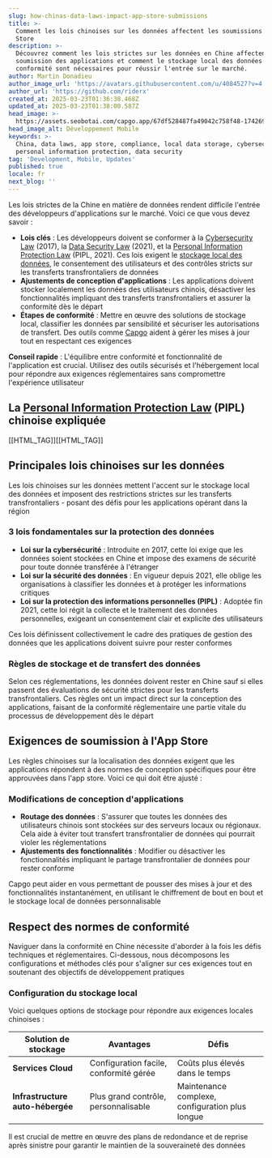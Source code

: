 ```yaml
---
slug: how-chinas-data-laws-impact-app-store-submissions
title: >-
  Comment les lois chinoises sur les données affectent les soumissions à l'App
  Store
description: >-
  Découvrez comment les lois strictes sur les données en Chine affectent la
  soumission des applications et comment le stockage local des données et la
  conformité sont nécessaires pour réussir l'entrée sur le marché.
author: Martin Donadieu
author_image_url: 'https://avatars.githubusercontent.com/u/4084527?v=4'
author_url: 'https://github.com/riderx'
created_at: 2025-03-23T01:36:38.468Z
updated_at: 2025-03-23T01:38:00.587Z
head_image: >-
  https://assets.seobotai.com/capgo.app/67df528487fa49042c758f48-1742693880587.jpg
head_image_alt: Développement Mobile
keywords: >-
  China, data laws, app store, compliance, local data storage, cybersecurity,
  personal information protection, data security
tag: 'Development, Mobile, Updates'
published: true
locale: fr
next_blog: ''
---
```


Les lois strictes de la Chine en matière de données rendent difficile l'entrée des développeurs d'applications sur le marché. Voici ce que vous devez savoir :

-   **Lois clés** : Les développeurs doivent se conformer à la [Cybersecurity Law](https://enwikipediaorg/wiki/Cybersecurity_Law_of_the_People%27s_Republic_of_China) (2017), la [Data Security Law](https://enwikipediaorg/wiki/Data_Security_Law_of_the_People%27s_Republic_of_China) (2021), et la [Personal Information Protection Law](https://enwikipediaorg/wiki/Personal_Information_Protection_Law_of_the_People%27s_Republic_of_China) (PIPL, 2021). Ces lois exigent le [stockage local des données](https://capgoapp/plugins/capacitor-data-storage-sqlite/), le consentement des utilisateurs et des contrôles stricts sur les transferts transfrontaliers de données
-   **Ajustements de conception d'applications** : Les applications doivent stocker localement les données des utilisateurs chinois, désactiver les fonctionnalités impliquant des transferts transfrontaliers et assurer la conformité dès le départ
-   **Étapes de conformité** : Mettre en œuvre des solutions de stockage local, classifier les données par sensibilité et sécuriser les autorisations de transfert. Des outils comme [Capgo](https://capgoapp/) aident à gérer les mises à jour tout en respectant ces exigences

**Conseil rapide** : L'équilibre entre conformité et fonctionnalité de l'application est crucial. Utilisez des outils sécurisés et l'hébergement local pour répondre aux exigences réglementaires sans compromettre l'expérience utilisateur

## La [Personal Information Protection Law](https://enwikipediaorg/wiki/Personal_Information_Protection_Law_of_the_People%27s_Republic_of_China) (PIPL) chinoise expliquée

[[HTML_TAG]][[HTML_TAG]]

## Principales lois chinoises sur les données

Les lois chinoises sur les données mettent l'accent sur le stockage local des données et imposent des restrictions strictes sur les transferts transfrontaliers - posant des défis pour les applications opérant dans la région

### 3 lois fondamentales sur la protection des données

-   **Loi sur la cybersécurité** : Introduite en 2017, cette loi exige que les données soient stockées en Chine et impose des examens de sécurité pour toute donnée transférée à l'étranger
-   **Loi sur la sécurité des données** : En vigueur depuis 2021, elle oblige les organisations à classifier les données et à protéger les informations critiques
-   **Loi sur la protection des informations personnelles (PIPL)** : Adoptée fin 2021, cette loi régit la collecte et le traitement des données personnelles, exigeant un consentement clair et explicite des utilisateurs

Ces lois définissent collectivement le cadre des pratiques de gestion des données que les applications doivent suivre pour rester conformes

### Règles de stockage et de transfert des données

Selon ces réglementations, les données doivent rester en Chine sauf si elles passent des évaluations de sécurité strictes pour les transferts transfrontaliers. Ces règles ont un impact direct sur la conception des applications, faisant de la conformité réglementaire une partie vitale du processus de développement dès le départ

## Exigences de soumission à l'App Store

Les règles chinoises sur la localisation des données exigent que les applications répondent à des normes de conception spécifiques pour être approuvées dans l'app store. Voici ce qui doit être ajusté :

### Modifications de conception d'applications

-   **Routage des données** : S'assurer que toutes les données des utilisateurs chinois sont stockées sur des serveurs locaux ou régionaux. Cela aide à éviter tout transfert transfrontalier de données qui pourrait violer les réglementations
-   **Ajustements des fonctionnalités** : Modifier ou désactiver les fonctionnalités impliquant le partage transfrontalier de données pour rester conforme

Capgo peut aider en vous permettant de pousser des mises à jour et des fonctionnalités instantanément, en utilisant le chiffrement de bout en bout et le stockage local de données personnalisable

## Respect des normes de conformité

Naviguer dans la conformité en Chine nécessite d'aborder à la fois les défis techniques et réglementaires. Ci-dessous, nous décomposons les configurations et méthodes clés pour s'aligner sur ces exigences tout en soutenant des objectifs de développement pratiques

### Configuration du stockage local

Voici quelques options de stockage pour répondre aux exigences locales chinoises :

| Solution de stockage | Avantages | Défis |
| --- | --- | --- |
| **Services Cloud** | Configuration facile, conformité gérée | Coûts plus élevés dans le temps |
| **Infrastructure auto-hébergée** | Plus grand contrôle, personnalisable | Maintenance complexe, configuration plus longue |

Il est crucial de mettre en œuvre des plans de redondance et de reprise après sinistre pour garantir le maintien de la souveraineté des données